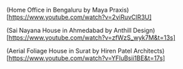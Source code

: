 (Home Office in Bengaluru by Maya Praxis) [https://www.youtube.com/watch?v=2viRuvClR3U]

(Sai Nayana House in Ahmedabad by Anthill Design)[https://www.youtube.com/watch?v=zfWzS_wyk7M&t=13s]

(Aerial Foliage House in Surat by Hiren Patel Architects)[https://www.youtube.com/watch?v=YFluBsii1BE&t=17s]

